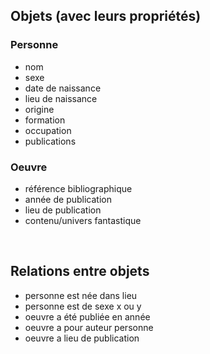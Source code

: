 ##  Objets (avec leurs propriétés)



### Personne
- nom
- sexe
- date de naissance
- lieu de naissance
- origine
- formation
- occupation
- publications



### Oeuvre
- référence bibliographique
- année de publication
- lieu de publication
- contenu/univers fantastique




<br/>

## Relations entre objets

- personne est née dans lieu
- personne est de sexe x ou y
- oeuvre a été publiée en année
- oeuvre a pour auteur personne
- oeuvre a lieu de publication  
